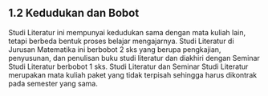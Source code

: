 ## 1.2 Kedudukan dan Bobot
Studi Literatur ini mempunyai kedudukan sama dengan mata kuliah lain, tetapi berbeda bentuk proses belajar mengajarnya. Studi Literatur di Jurusan Matematika ini berbobot 2 sks yang berupa pengkajian, penyusunan, dan penulisan buku studi literatur dan diakhiri dengan Seminar Studi Literatur berbobot 1 sks. Studi Literatur dan Seminar Studi Literatur merupakan mata kuliah paket yang tidak terpisah sehingga harus dikontrak pada semester yang sama.